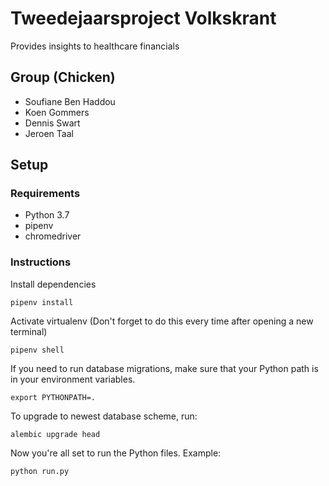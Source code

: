 # Tweedejaarsproject Volkskrant

Provides insights to healthcare financials

## Group (Chicken)
- Soufiane Ben Haddou
- Koen Gommers
- Dennis Swart
- Jeroen Taal

## Setup

### Requirements

- Python 3.7
- pipenv
- chromedriver

### Instructions

Install dependencies

    pipenv install

Activate virtualenv (Don't forget to do this every time after opening a new terminal)

    pipenv shell

If you need to run database migrations, make sure that your Python path is in your environment variables.

    export PYTHONPATH=.

To upgrade to newest database scheme, run:

    alembic upgrade head

Now you're all set to run the Python files. Example:

    python run.py

